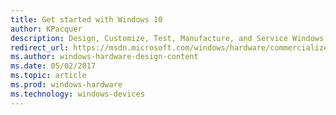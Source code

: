 ```yaml
---
title: Get started with Windows 10
author: KPacquer
description: Design, Customize, Test, Manufacture, and Service Windows 10 devices  
redirect_url: https://msdn.microsoft.com/windows/hardware/commercialize/manufacture/desktop/oem-deployment-of-windows-10-for-desktop-editions
ms.author: windows-hardware-design-content
ms.date: 05/02/2017
ms.topic: article
ms.prod: windows-hardware
ms.technology: windows-devices
---
```

